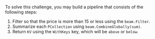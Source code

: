 <!--
Licensed under the Apache License, Version 2.0 (the "License");
you may not use this file except in compliance with the License.
You may obtain a copy of the License at
http://www.apache.org/licenses/LICENSE-2.0
Unless required by applicable law or agreed to in writing, software
distributed under the License is distributed on an "AS IS" BASIS,
WITHOUT WARRANTIES OR CONDITIONS OF ANY KIND, either express or implied.
See the License for the specific language governing permissions and
limitations under the License.
-->

To solve this challenge, you may build a pipeline that consists of the following steps:
1. Filter so that the price is more than 15 or less using the `beam.Filter`.
2. Summarize each `PCollection` using `beam.CombineGlobally(sum)`.
3. Return `KV` using the `WithKeys` key, which will be `above` or `below`.